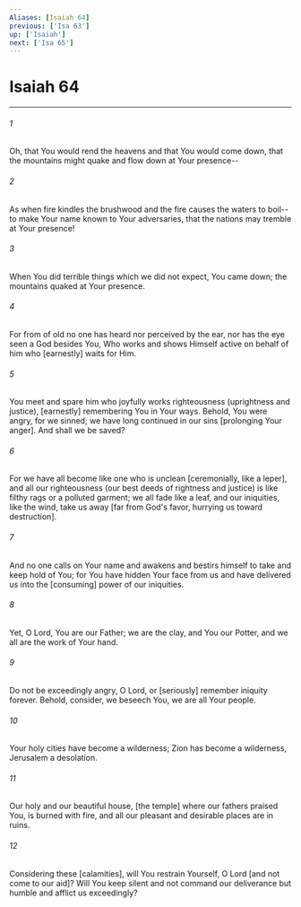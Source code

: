 ```yaml
---
Aliases: [Isaiah 64]
previous: ['Isa 63']
up: ['Isaiah']
next: ['Isa 65']
---
```

# Isaiah 64

***


###### 1 


Oh, that You would rend the heavens and that You would come down, that the mountains might quake and flow down at Your presence-- 


###### 2 


As when fire kindles the brushwood and the fire causes the waters to boil--to make Your name known to Your adversaries, that the nations may tremble at Your presence! 


###### 3 


When You did terrible things which we did not expect, You came down; the mountains quaked at Your presence. 


###### 4 


For from of old no one has heard nor perceived by the ear, nor has the eye seen a God besides You, Who works and shows Himself active on behalf of him who [earnestly] waits for Him. 


###### 5 


You meet and spare him who joyfully works righteousness (uprightness and justice), [earnestly] remembering You in Your ways. Behold, You were angry, for we sinned; we have long continued in our sins [prolonging Your anger]. And shall we be saved? 


###### 6 


For we have all become like one who is unclean [ceremonially, like a leper], and all our righteousness (our best deeds of rightness and justice) is like filthy rags or a polluted garment; we all fade like a leaf, and our iniquities, like the wind, take us away [far from God's favor, hurrying us toward destruction]. 


###### 7 


And no one calls on Your name and awakens and bestirs himself to take and keep hold of You; for You have hidden Your face from us and have delivered us into the [consuming] power of our iniquities. 


###### 8 


Yet, O Lord, You are our Father; we are the clay, and You our Potter, and we all are the work of Your hand. 


###### 9 


Do not be exceedingly angry, O Lord, or [seriously] remember iniquity forever. Behold, consider, we beseech You, we are all Your people. 


###### 10 


Your holy cities have become a wilderness; Zion has become a wilderness, Jerusalem a desolation. 


###### 11 


Our holy and our beautiful house, [the temple] where our fathers praised You, is burned with fire, and all our pleasant and desirable places are in ruins. 


###### 12 


Considering these [calamities], will You restrain Yourself, O Lord [and not come to our aid]? Will You keep silent and not command our deliverance but humble and afflict us exceedingly?
